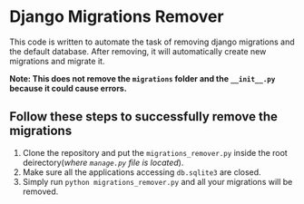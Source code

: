 # Django Migrations Remover
This code is written to automate the task of removing django migrations and the default database. After removing, it will automatically create new migrations and migrate it. 

**Note: This does not remove the `migrations` folder and the `__init__.py` because it could cause errors.**

## Follow these steps to successfully remove the migrations

 1. Clone the repository and put the `migrations_remover.py` inside the
    root deirectory(*where `manage.py` file is located*). 
 2. Make sure all the applications accessing `db.sqlite3` are closed.
 3. Simply run `python migrations_remover.py` and all your migrations will be removed.
